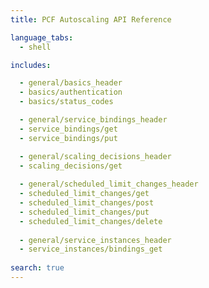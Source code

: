 ```yaml
---
title: PCF Autoscaling API Reference

language_tabs:
  - shell

includes:

  - general/basics_header
  - basics/authentication
  - basics/status_codes

  - general/service_bindings_header
  - service_bindings/get
  - service_bindings/put

  - general/scaling_decisions_header
  - scaling_decisions/get
  
  - general/scheduled_limit_changes_header
  - scheduled_limit_changes/get
  - scheduled_limit_changes/post
  - scheduled_limit_changes/put
  - scheduled_limit_changes/delete
  
  - general/service_instances_header
  - service_instances/bindings_get
  
search: true
---
```

